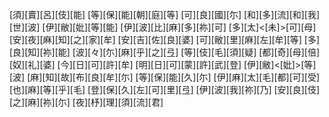 [須][賣][呂][伎][能] [等][保][能][朝][庭][等] [可][良][國][尓] [和][多][流][和][我][世][波] [伊][敝][妣][等][能] [伊][波][比][麻][多][祢][可] [多][太]<[未]>[可][母] [安][夜][麻][知][之][家][牟] [安][吉][佐][良][婆] [可][敝][里][麻][左][牟][等] [多][良][知][祢][能] [波][々][尓][麻][乎][之][弖] [等][伎][毛][須][疑] [都][奇][母][倍][奴][礼][婆] [今][日][可][許][牟] [明][日][可][蒙][許][武][登] [伊][敝]<[妣]>[等][波] [麻][知][故][布][良][牟][尓] [等][保][能][久][尓] [伊][麻][太][毛][都][可][受] [也][麻][等][乎][毛] [登][保][久][左][可][里][弖] [伊][波][我][祢][乃] [安][良][伎][之][麻][祢][尓] [夜][杼][理][須][流][君]
